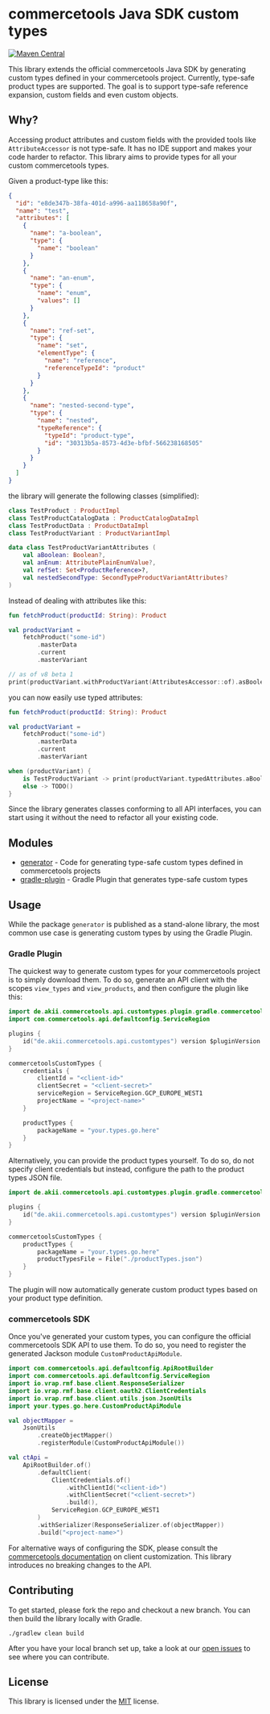 # commercetools Java SDK custom types

[![Maven Central](https://maven-badges.herokuapp.com/maven-central/de.akii.commercetools/commercetools-sdk-java-api-customtypes-generator/badge.svg)](https://maven-badges.herokuapp.com/maven-central/de.akii.commercetools/commercetools-sdk-java-api-customtypes-generator)

This library extends the official commercetools Java SDK by generating custom types defined in your commercetools project.
Currently, type-safe product types are supported. The goal is to support type-safe reference expansion, custom fields and even custom objects.

## Why?

Accessing product attributes and custom fields with the provided tools like `AttributeAccessor` is not type-safe.
It has no IDE support and makes your code harder to refactor. This library aims to provide types for all your custom commercetools types.

Given a product-type like this:

```json
{
  "id": "e8de347b-38fa-401d-a996-aa118658a90f",
  "name": "test",
  "attributes": [
    {
      "name": "a-boolean",
      "type": {
        "name": "boolean"
      }
    },
    {
      "name": "an-enum",
      "type": {
        "name": "enum",
        "values": []
      }
    },
    {
      "name": "ref-set",
      "type": {
        "name": "set",
        "elementType": {
          "name": "reference",
          "referenceTypeId": "product"
        }
      }
    },
    {
      "name": "nested-second-type",
      "type": {
        "name": "nested",
        "typeReference": {
          "typeId": "product-type",
          "id": "30313b5a-8573-4d3e-bfbf-566238168505"
        }
      }
    }
  ]
}
```

the library will generate the following classes (simplified):

```kotlin
class TestProduct : ProductImpl
class TestProductCatalogData : ProductCatalogDataImpl
class TestProductData : ProductDataImpl
class TestProductVariant : ProductVariantImpl

data class TestProductVariantAttributes (
    val aBoolean: Boolean?,
    val anEnum: AttributePlainEnumValue?,
    val refSet: Set<ProductReference>?,
    val nestedSecondType: SecondTypeProductVariantAttributes?
)
```

Instead of dealing with attributes like this:

```kotlin
fun fetchProduct(productId: String): Product

val productVariant =
    fetchProduct("some-id")
        .masterData
        .current
        .masterVariant

// as of v8 beta 1
print(productVariant.withProductVariant(AttributesAccessor::of).asBoolean("a-boolean"))
```

you can now easily use typed attributes:

```kotlin
fun fetchProduct(productId: String): Product

val productVariant =
    fetchProduct("some-id")
        .masterData
        .current
        .masterVariant

when (productVariant) {
    is TestProductVariant -> print(productVariant.typedAttributes.aBoolean)
    else -> TODO()
}
```

Since the library generates classes conforming to all API interfaces, you can start using it without the need to refactor all your existing code.

## Modules

* [generator](/commercetools-sdk-java-api-customtypes-generator) - Code for generating type-safe custom types defined in commercetools projects
* [gradle-plugin](/commercetools-sdk-java-api-customtypes-gradle-plugin) - Gradle Plugin that generates type-safe custom types

## Usage

While the package `generator` is published as a stand-alone library, the most common use case is generating custom types by using the Gradle Plugin.

### Gradle Plugin

The quickest way to generate custom types for your commercetools project is to simply download them.
To do so, generate an API client with the scopes `view_types` and `view_products`, and then configure the plugin like this:

```kotlin
import de.akii.commercetools.api.customtypes.plugin.gradle.commercetoolsCustomTypes
import com.commercetools.api.defaultconfig.ServiceRegion

plugins {
    id("de.akii.commercetools.api.customtypes") version $pluginVersion
}

commercetoolsCustomTypes {
    credentials {
        clientId = "<client-id>"
        clientSecret = "<client-secret>"
        serviceRegion = ServiceRegion.GCP_EUROPE_WEST1
        projectName = "<project-name>"
    }

    productTypes {
        packageName = "your.types.go.here"
    }
}
```

Alternatively, you can provide the product types yourself.
To do so, do not specify client credentials but instead, configure the path to the product types JSON file.

```kotlin
import de.akii.commercetools.api.customtypes.plugin.gradle.commercetoolsCustomTypes

plugins {
    id("de.akii.commercetools.api.customtypes") version $pluginVersion
}

commercetoolsCustomTypes {
    productTypes {
        packageName = "your.types.go.here"
        productTypesFile = File("./productTypes.json")
    }
}
```

The plugin will now automatically generate custom product types based on your product type definition.

### commercetools SDK

Once you've generated your custom types, you can configure the official commercetools SDK API to use them.
To do so, you need to register the generated Jackson module `CustomProductApiModule`.

```kotlin
import com.commercetools.api.defaultconfig.ApiRootBuilder
import com.commercetools.api.defaultconfig.ServiceRegion
import io.vrap.rmf.base.client.ResponseSerializer
import io.vrap.rmf.base.client.oauth2.ClientCredentials
import io.vrap.rmf.base.client.utils.json.JsonUtils
import your.types.go.here.CustomProductApiModule

val objectMapper =
    JsonUtils
        .createObjectMapper()
        .registerModule(CustomProductApiModule())

val ctApi =
    ApiRootBuilder.of()
        .defaultClient(
            ClientCredentials.of()
                .withClientId("<client-id>")
                .withClientSecret("<client-secret>")
                .build(),
            ServiceRegion.GCP_EUROPE_WEST1
        )
        .withSerializer(ResponseSerializer.of(objectMapper))
        .build("<project-name>")
```

For alternative ways of configuring the SDK, please consult the [commercetools documentation](https://commercetools.github.io/commercetools-sdk-java-v2/javadoc/com/commercetools/docs/meta/Serialization.html) on client customization.
This library introduces no breaking changes to the API.

## Contributing

To get started, please fork the repo and checkout a new branch. You can then build the library locally with Gradle.

```shell script
./gradlew clean build
```

After you have your local branch set up, take a look at our [open issues](https://github.com/Akii/commercetools-sdk-java-v2-custom-types/issues) to see where you can contribute.

## License

This library is licensed under the [MIT](LICENSE) license.